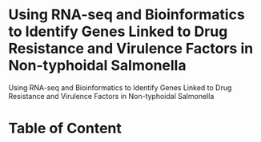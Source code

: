 # Using RNA-seq and Bioinformatics to Identify Genes Linked to Drug Resistance and Virulence Factors in Non-typhoidal Salmonella
Using RNA-seq and Bioinformatics to Identify Genes Linked to Drug Resistance and Virulence Factors in Non-typhoidal Salmonella

# Table of Content

